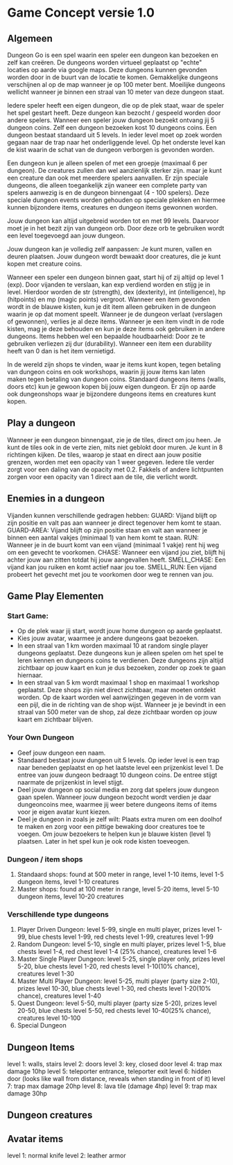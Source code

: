 # Game Concept versie 1.0

## Algemeen

Dungeon Go is een spel waarin een speler een dungeon kan bezoeken en zelf kan creëren. De dungeons worden virtueel geplaatst op "echte" locaties op aarde via google maps. Deze dungeons kunnen gevonden worden door in de buurt van de locatie te komen. Gemakkelijke dungeons verschijnen al op de map wanneer je op 100 meter bent. Moeilijke dungeons wellicht wanneer je binnen een straal van 10 meter van deze dungeon staat.

Iedere speler heeft een eigen dungeon, die op de plek staat, waar de speler het spel gestart heeft. Deze dungeon kan bezocht / gespeeld worden door andere spelers. Wanneer een speler jouw dungeon bezoekt ontvang jij 5 dungeon coins. Zelf een dungeon bezoeken kost 10 dungeons coins. Een dungeon bestaat standaard uit 5 levels. In ieder level moet op zoek worden gegaan naar de trap naar het onderliggende level. Op het onderste level kan de kist waarin de schat van de dungeon verborgen is gevonden worden.

Een dungeon kun je alleen spelen of met een groepje (maximaal 6 per dungeon). De creatures zullen dan wel aanzienlijk sterker zijn. maar je kunt een creature dan ook met meerdere spelers aanvallen. Er zijn speciale dungeons, die alleen toegankelijk zijn waneer een complete party van spelers aanwezig is en de dungeon binnengaat (4 - 100 spelers). Deze speciale dungeon events worden gehouden op speciale plekken en hiermee kunnen bijzondere items, creatures en dungeon items gewonnen worden.

Jouw dungeon kan altijd uitgebreid worden tot en met 99 levels. Daarvoor moet je in het bezit zijn van dungeon orb. Door deze orb te gebruiken wordt een level toegevoegd aan jouw dungeon.

Jouw dungeon kan je volledig zelf aanpassen: Je kunt muren, vallen en deuren plaatsen. Jouw dungeon wordt bewaakt door creatures, die je kunt kopen met creature coins.

Wanneer een speler een dungeon binnen gaat, start hij of zij altijd op level 1 (exp). Door vijanden te verslaan, kan exp verdiend worden en stijg je in level. Hierdoor worden de str (strength), dex (dexterity), int (intelligence), hp (hitpoints) en mp (magic points) vergroot. Wanneer een item gevonden wordt in de blauwe kisten, kun je dit item alleen gebruiken in de dungeon waarin je op dat moment speelt. Wanneer je de dungeon verlaat (verslagen of gewonnen), verlies je al deze items. Wanneer je een item vindt in de rode kisten, mag je deze behouden en kun je deze items ook gebruiken in andere dungeons. Items hebben wel een bepaalde houdbaarheid: Door ze te gebruiken verliezen zij dur (durability). Wanneer een item een durability heeft van 0 dan is het item vernietigd.

In de wereld zijn shops te vinden, waar je items kunt kopen, tegen betaling van dungeon coins en ook workshops, waarin jij jouw items kan laten maken tegen betaling van dungeon coins. Standaard dungeons items (walls, doors etc) kun je gewoon kopen bij jouw eigen dungeon. Er zijn op aarde ook dungeonshops waar je bijzondere dungeons items en creatures kunt kopen.

## Play a dungeon
Wanneer je een dungeon binnengaat, zie je de tiles, direct om jou heen. Je kunt de tiles ook in de verte zien, mits niet geblokt door muren. Je kunt in 8 richtingen kijken. De tiles, waarop je staat en direct aan jouw positie grenzen, worden met een opacity van 1 weer gegeven. Iedere tile verder zorgt voor een daling van de opacity met 0.2. Fakkels of andere lichtpunten zorgen voor een opacity van 1 direct aan de tile, die verlicht wordt.

## Enemies in a dungeon
Vijanden kunnen verschillende gedragen hebben:
GUARD: Vijand blijft op zijn positie en valt pas aan wanneer je direct tegenover hem komt te staan.
GUARD-AREA: Vijand blijft op zijn positie staan en valt aan wanneer je binnen een aantal vakjes (minimaal 1) van hem komt te staan.
RUN: Wanneer je in de buurt komt van een vijand (minimaal 1 vakje) rent hij weg om een gevecht te voorkomen.
CHASE: Wanneer een vijand jou ziet, blijft hij achter jouw aan zitten totdat hij jouw aangevallen heeft.
SMELL_CHASE: Een vijand kan jou ruiken en komt actief naar jou toe.
SMELL_RUN: Een vijand probeert het gevecht met jou te voorkomen door weg te rennen van jou.


## Game Play Elementen

### Start Game:
* Op de plek waar jij start, wordt jouw home dungeon op aarde geplaatst.
* Kies jouw avatar, waarmee je andere dungeons gaat bezoeken.
* In een straal van 1 km worden maximaal 10 at random single player dungeons geplaatst. Deze dungeons kun je alleen spelen om het spel te leren kennen en dungeons coins te verdienen. Deze dungeons zijn altijd zichtbaar op jouw kaart en kun je dus bezoeken, zonder op zoek te gaan hiernaar.
* In een straal van 5 km wordt maximaal 1 shop en maximaal 1 workshop geplaatst. Deze shops zijn niet direct zichtbaar, maar moeten ontdekt worden. Op de kaart worden wel aanwijzingen gegeven in de vorm van een pijl, die in de richting van de shop wijst. Wanneer je je bevindt in een straal van 500 meter van de shop, zal deze zichtbaar worden op jouw kaart em zichtbaar blijven.

### Your Own Dungeon
* Geef jouw dungeon een naam.
* Standaard bestaat jouw dungeon uit 5 levels. Op ieder level is een trap naar beneden geplaatst en op het laatste level een prijzenkist level 1. De entree van jouw dungeon bedraagt 10 dungeon coins. De entree stijgt naarmate de prijzenkist in level stijgt.
* Deel jouw dungeon op social media en zorg dat spelers jouw dungeon gaan spelen. Wanneer jouw dungeon bezocht wordt verdien je daar dungeoncoins mee, waarmee jij weer betere dungeons items of items voor je eigen avatar kunt kiezen.
* Deel je dungeon in zoals je zelf wilt: Plaats extra muren om een doolhof te maken en zorg voor een pittige bewaking door creatures toe te voegen. Om jouw bezoekers te helpen kun je blauwe kisten (level 1) plaatsen. Later in het spel kun je ook rode kisten toeveogen.

### Dungeon / item shops
1. Standaard shops: found at 500 meter in range, level 1-10 items, level 1-5 dungeon items, level 1-10 creatures
2. Master shops: found at 100 meter in range, level 5-20 items, level 5-10 dungeon items, level 10-20 creatures

### Verschillende type dungeons
1. Player Driven Dungeon: level 5-99, single en multi player, prizes level 1-99, blue chests level 1-99, red chests level 1-99, creatures level 1-99
2. Random Dungeon: level 5-10, single en multi player, prizes level 1-5, blue chests level 1-4, red chest level 1-4 (25% chance), creatures level 1-6
3. Master Single Player Dungeon: level 5-25, single player only, prizes level 5-20, blue chests level 1-20, red chests level 1-10(10% chance), creatures level 1-30
4. Master Multi Player Dungeon: level 5-25, multi player (party size 2-10), prizes level 10-30, blue chests level 1-30, red chests level 1-20(10% chance), creatures level 1-40
5. Quest Dungeon: level 5-50, multi player (party size 5-20), prizes level 20-50, blue chests level 5-50, red chests level 10-40(25% chance), creatures level 10-100
6. Special Dungeon

## Dungeon Items
level 1: walls, stairs
level 2: doors
level 3: key, closed door
level 4: trap max damage 10hp
level 5: teleporter entrance, teleporter exit
level 6: hidden door (looks like wall from distance, reveals when standing in front of it)
level 7: trap max damage 20hp
level 8: lava tile (damage 4hp)
level 9: trap max damage 30hp

## Dungeon creatures

## Avatar items
level 1: normal knife
level 2: leather armor
